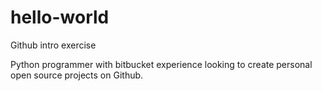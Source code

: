 # hello-world
Github intro exercise

Python programmer with bitbucket experience looking to create personal open source projects on Github.
